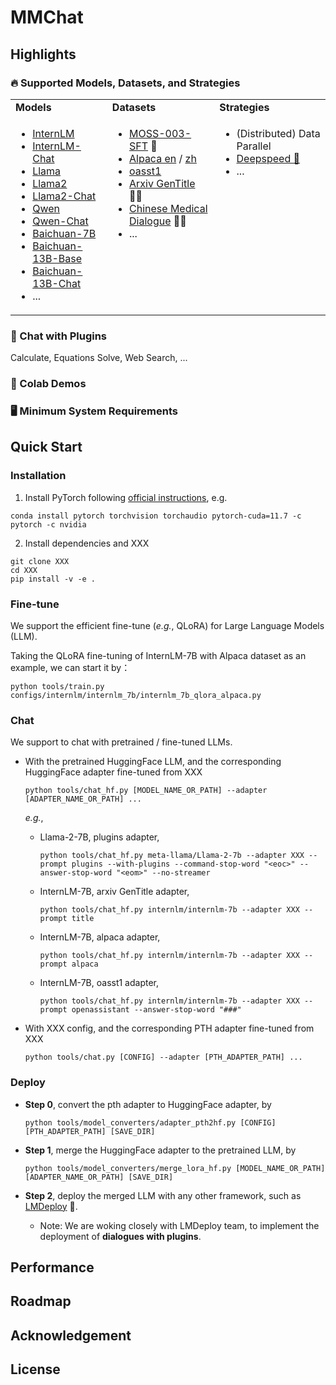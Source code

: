 # MMChat

## Highlights

### 🔥 Supported Models, Datasets, and Strategies

<table>
<tbody>
<tr align="left" valign="middle">
<td>
  <b>Models</b>
</td>
<td>
  <b>Datasets</b>
</td>
<td>
  <b>Strategies</b>
</td>
</tr>
<tr valign="top">
<td align="left" valign="top">
<ul>
  <li><a href="https://github.com/InternLM/InternLM">InternLM</a></li>
  <li><a href="https://github.com/InternLM/InternLM">InternLM-Chat</a></li>
  <li><a href="https://github.com/facebookresearch/llama">Llama</a></li>
  <li><a href="https://github.com/facebookresearch/llama">Llama2</a></li>
  <li><a href="https://github.com/facebookresearch/llama">Llama2-Chat</a></li>
  <li><a href="https://github.com/QwenLM/Qwen-7B">Qwen</a></li>
  <li><a href="https://github.com/QwenLM/Qwen-7B">Qwen-Chat</a></li>
  <li><a href="https://github.com/baichuan-inc/Baichuan-7B">Baichuan-7B</a></li>
  <li><a href="https://github.com/baichuan-inc/Baichuan-13B">Baichuan-13B-Base</a></li>
  <li><a href="https://github.com/baichuan-inc/Baichuan-13B">Baichuan-13B-Chat</a></li>
  <li>...</li>    
</ul>
</td>
<td>
<ul>
  <li><a href="https://github.com/OpenLMLab/MOSS/tree/main/SFT_data">MOSS-003-SFT</a> 🔧</li>
  <li><a href="https://huggingface.co/datasets/tatsu-lab/alpaca">Alpaca en</a> / <a href="https://huggingface.co/datasets/silk-road/alpaca-data-gpt4-chinese">zh</a></li>
  <li><a href="https://huggingface.co/datasets/timdettmers/openassistant-guanaco">oasst1</a></li>
  <li><a href="https://github.com/WangRongsheng/ChatGenTitle">Arxiv GenTitle</a> 👨‍🎓</li>
  <li><a href="https://github.com/Toyhom/Chinese-medical-dialogue-data">Chinese Medical Dialogue</a> 🧑‍⚕️</li>
  <li>...</li>  
</ul>
</td>
<td>
<ul>
  <li>(Distributed) Data Parallel</li>
  <li><a href="https://github.com/microsoft/DeepSpeed">Deepspeed 🚀</a></li>
  <li>...</li>  
</ul>
</td>
</tr>
</tbody>
</table>






### 🔧 Chat with Plugins

Calculate, Equations Solve, Web Search, ...

### 🌟 Colab Demos 

### 🖥️ Minimum System Requirements





## Quick Start

### Installation

1. Install PyTorch following [official instructions](https://pytorch.org/get-started/locally/), e.g.

  ```shell
conda install pytorch torchvision torchaudio pytorch-cuda=11.7 -c pytorch -c nvidia
  ```

2. Install dependencies and XXX

  ```shell
git clone XXX
cd XXX
pip install -v -e .
  ```

### Fine-tune

We support the efficient fine-tune (*e.g.*, QLoRA) for Large Language Models (LLM). 

Taking the QLoRA fine-tuning of InternLM-7B with Alpaca dataset as an example, we can start it by：

```shell
python tools/train.py configs/internlm/internlm_7b/internlm_7b_qlora_alpaca.py
```

### Chat

We support to chat with pretrained / fine-tuned LLMs.

- With the pretrained HuggingFace LLM, and the corresponding HuggingFace adapter fine-tuned from XXX

  ```shell
  python tools/chat_hf.py [MODEL_NAME_OR_PATH] --adapter [ADAPTER_NAME_OR_PATH] ...
  ```

  *e.g.*,

  - Llama-2-7B, plugins adapter,

    ```shell
    python tools/chat_hf.py meta-llama/Llama-2-7b --adapter XXX --prompt plugins --with-plugins --command-stop-word "<eoc>" --answer-stop-word "<eom>" --no-streamer
    ```

  - InternLM-7B, arxiv GenTitle adapter,

    ```shell
    python tools/chat_hf.py internlm/internlm-7b --adapter XXX --prompt title
    ```

  - InternLM-7B, alpaca adapter,

    ```shell
    python tools/chat_hf.py internlm/internlm-7b --adapter XXX --prompt alpaca
    ```

  - InternLM-7B, oasst1 adapter,

    ```shell
    python tools/chat_hf.py internlm/internlm-7b --adapter XXX --prompt openassistant --answer-stop-word "###"
    ```

- With XXX config, and the corresponding PTH adapter fine-tuned from XXX

  ```shell
  python tools/chat.py [CONFIG] --adapter [PTH_ADAPTER_PATH] ...
  ```

### Deploy

- **Step 0**, convert the pth adapter to HuggingFace adapter, by

  ```shell
  python tools/model_converters/adapter_pth2hf.py [CONFIG] [PTH_ADAPTER_PATH] [SAVE_DIR]
  ```

- **Step 1**, merge the HuggingFace adapter to the pretrained LLM, by

  ```shell
  python tools/model_converters/merge_lora_hf.py [MODEL_NAME_OR_PATH] [ADAPTER_NAME_OR_PATH] [SAVE_DIR]
  ```

- **Step 2**, deploy the merged LLM with any other framework, such as [LMDeploy](https://github.com/InternLM/lmdeploy) 🚀.

  - Note: We are woking closely with LMDeploy team, to implement the deployment of **dialogues with plugins**.

## Performance

## Roadmap

## Acknowledgement

## License
